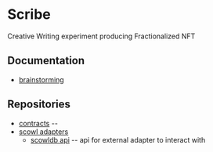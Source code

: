 # Scribe

Creative Writing experiment producing Fractionalized NFT

## Documentation
- [brainstorming](https://www.notion.so/Scribe-e2c2dbb66f2b44d48c618a6d7d35964f)

## Repositories
- [contracts](https://github.com/smartpassnft/scribe-contracts) -- 
- [scowl adapters](https://github.com/smartpassnft/scowl-adapter)
  - [scowldb api](https://github.com/fuzzylemma/scowldb) -- api for external adapter to interact with
